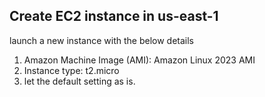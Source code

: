 
## Create EC2 instance in us-east-1
  launch a new instance with the below details
  1. Amazon Machine Image (AMI): Amazon Linux 2023 AMI
  2. Instance type: t2.micro
  3. let the default setting as is. 


